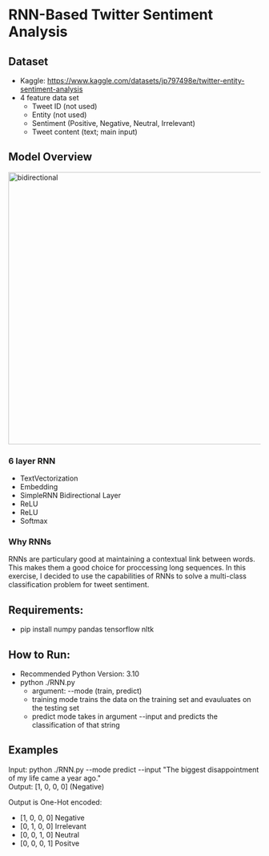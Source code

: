 # RNN-Based Twitter Sentiment Analysis

## Dataset
- Kaggle: https://www.kaggle.com/datasets/jp797498e/twitter-entity-sentiment-analysis
- 4 feature data set 
  - Tweet ID (not used)
  - Entity (not used)
  - Sentiment (Positive, Negative, Neutral, Irrelevant)
  - Tweet content (text; main input)

## Model Overview
<img width="514" height="543" alt="bidirectional" src="https://github.com/user-attachments/assets/c3aa41d3-fd9f-4229-b51f-566eb3ff7391" />

### 6 layer RNN
- TextVectorization
- Embedding
- SimpleRNN Bidirectional Layer
- ReLU
- ReLU
- Softmax

### Why RNNs
RNNs are particulary good at maintaining a contextual link between words. This makes them a good choice for proccessing long sequences. In this exercise, I decided to use the capabilities of RNNs to solve a multi-class classification problem for tweet sentiment.

## Requirements:
- pip install numpy pandas tensorflow nltk

## How to Run:
- Recommended Python Version:  3.10
- python ./RNN.py
    - argument: --mode (train, predict)
    - training mode trains the data on the training set and evauluates on the testing set
    - predict mode takes in argument --input and predicts the classification of that string

## Examples
Input: python ./RNN.py --mode predict --input "The biggest disappointment of my life came a year ago." <br/>
Output: [1, 0, 0, 0] (Negative)

Output is One-Hot encoded:
- [1, 0, 0, 0] Negative
- [0, 1, 0, 0] Irrelevant
- [0, 0, 1, 0] Neutral
- [0, 0, 0, 1] Positve
